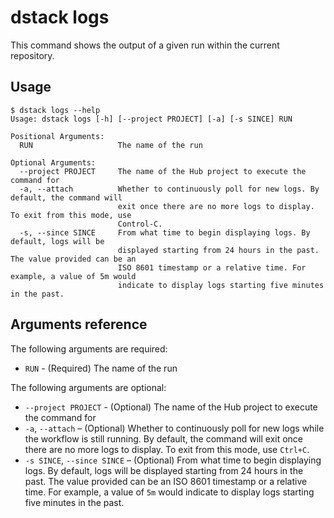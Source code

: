 # dstack logs

This command shows the output of a given run within the current repository.

## Usage

<div class="termy">

```shell
$ dstack logs --help
Usage: dstack logs [-h] [--project PROJECT] [-a] [-s SINCE] RUN

Positional Arguments:
  RUN                   The name of the run

Optional Arguments:
  --project PROJECT     The name of the Hub project to execute the command for
  -a, --attach          Whether to continuously poll for new logs. By default, the command will
                        exit once there are no more logs to display. To exit from this mode, use
                        Control-C.
  -s, --since SINCE     From what time to begin displaying logs. By default, logs will be
                        displayed starting from 24 hours in the past. The value provided can be an
                        ISO 8601 timestamp or a relative time. For example, a value of 5m would
                        indicate to display logs starting five minutes in the past.
```

</div>

## Arguments reference

The following arguments are required:

- `RUN` - (Required) The name of the run

The following arguments are optional:

- `--project PROJECT` - (Optional) The name of the Hub project to execute the command for
-  `-a`, `--attach` – (Optional) Whether to continuously poll for new logs while the workflow is still running. 
   By default, the command will exit once there are no more logs to display. To exit from this mode, use `Ctrl+C`.
- `-s SINCE`, `--since SINCE` – (Optional) From what time to begin displaying logs. By default, logs will be displayed
  starting from 24 hours in the past. The value provided can be an ISO 8601 timestamp or a
  relative time. For example, a value of `5m` would indicate to display logs starting five
  minutes in the past.